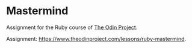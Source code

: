 # Mastermind

Assignment for the Ruby course of <a href="https://www.theodinproject.com/">The Odin Project</a>.

Assignment: https://www.theodinproject.com/lessons/ruby-mastermind.
